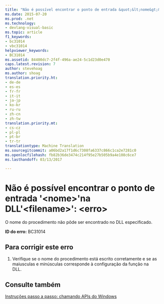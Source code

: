 ```yaml
---
title: "Não é possível encontrar o ponto de entrada &quot;&lt;nome&gt;&quot;na DLL&quot;&lt;filename&gt;&quot;: &lt;erro&gt; | Documentos do Microsoft"
ms.date: 2015-07-20
ms.prod: .net
ms.technology:
- devlang-visual-basic
ms.topic: article
f1_keywords:
- bc31014
- vbc31014
helpviewer_keywords:
- BC31014
ms.assetid: 84400dc7-2f4f-496a-ae24-5c1d23d0e470
caps.latest.revision: 7
author: stevehoag
ms.author: shoag
translation.priority.ht:
- de-de
- es-es
- fr-fr
- it-it
- ja-jp
- ko-kr
- ru-ru
- zh-cn
- zh-tw
translation.priority.mt:
- cs-cz
- pl-pl
- pt-br
- tr-tr
translationtype: Machine Translation
ms.sourcegitcommit: a06bd2a17f1d6c7308fa6337c866c1ca2e7281c0
ms.openlocfilehash: fb82b36de3474c214f95e27b505b9a4e108c6ce7
ms.lasthandoff: 03/13/2017

---
```

# <a name="unable-to-find-entry-point-39ltnamegt39-in-dll-39ltfilenamegt39-lterrorgt"></a>Não é possível encontrar o ponto de entrada '&lt;nome&gt;'na DLL'&lt;filename&gt;': &lt;erro&gt;
O nome do procedimento não pôde ser encontrado no DLL especificado.  
  
 **ID do erro:** BC31014  
  
## <a name="to-correct-this-error"></a>Para corrigir este erro  
  
1.  Verifique se o nome do procedimento está escrito corretamente e se as maiusculas e minúsculas corresponde à configuração da função na DLL.  
  
## <a name="see-also"></a>Consulte também  
 [Instruções passo a passo: chamando APIs do Windows](../../visual-basic/programming-guide/com-interop/walkthrough-calling-windows-apis.md)
